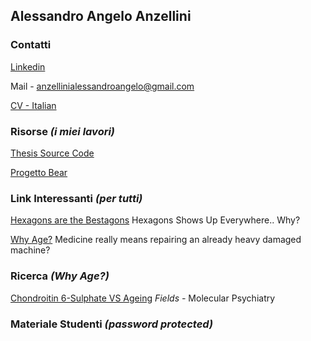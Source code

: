 ## Alessandro Angelo Anzellini 

### Contatti

[Linkedin](https://www.linkedin.com/in/alessandro-angelo-anzellini-033a62b1/)

Mail - anzellinialessandroangelo@gmail.com

[CV - Italian](https://github.com/Alexanderis1/AlessandroAngeloAnzellini/raw/gh-pages/res/AlessandroAngeloAnzellini-CV-Italian.pdf)

### Risorse *(i miei lavori)*

[Thesis Source Code](https://github.com/Alexanderis1/Schema_Alignment_for_Alaska_Benchmark)

[Progetto Bear](https://www.progettobear.it/public/covid.php)

### Link Interessanti *(per tutti)*

[Hexagons are the Bestagons](https://www.youtube.com/watch?v=thOifuHs6eY&ab_channel=CGPGrey)
Hexagons Shows Up Everywhere.. Why?

[Why Age?](https://www.youtube.com/watch?v=GoJsr4IwCm4&ab_channel=Kurzgesagt%E2%80%93InaNutshell)
Medicine really means repairing an already heavy damaged machine?


### Ricerca *(Why Age?)*

[Chondroitin 6-Sulphate VS Ageing](https://github.com/Alexanderis1/AlessandroAngeloAnzellini/raw/gh-pages/res/s41380-021-01208-9.pdf)
*Fields -* Molecular Psychiatry

### Materiale Studenti *(password protected)*

